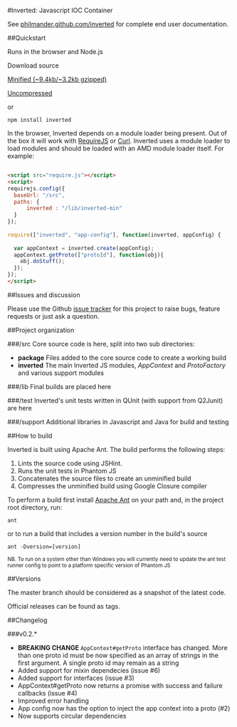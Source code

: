 #Inverted: Javascript IOC Container

See [philmander.github.com/inverted](http://philmander.github.com/inverted/) for complete end user documentation.

##Quickstart

Runs in the browser and Node.js

Download source

[Minified (~9.4kb/~3.2kb gzipped)](https://raw.github.com/philmander/inverted/master/lib/inverted-min.js)

[Uncompressed](https://raw.github.com/philmander/inverted/master/lib/inverted.js)

or

```
npm install inverted
```

In the browser, Inverted depends on a module loader being present. Out of the box it will work with 
[RequireJS](http://requirejs.org) or [Curl](https://github.com/cujojs/curl). Inverted uses
a module loader to load modules and should be loaded with an AMD module loader itself. For example:

```html

<script src="require.js"></script>
<script>
requirejs.config({
  baseUrl: "/src",
  paths: {
      inverted : "/lib/inverted-min"
  }
});
  
require(["inverted", "app-config"], function(inverted, appConfig) {
  
  var appContext = inverted.create(appConfig);
  appContext.getProto(["protoId"], function(obj){
    obj.doStuff();
  });
});
</script>


```

##Issues and discussion

Please use the Github [issue tracker](https://github.com/philmander/inverted/issues) for this project to raise bugs, feature requests or just ask a question.

##Project organization

###/src
Core source code is here, split into two sub directories:

* __package__ Files added to the core source code to create a working build
* __inverted__ The main Inverted JS modules, _AppContext_ and _ProtoFactory_ and various support modules

###/lib 
Final builds are placed here

###/test
Inverted's unit tests written in QUnit (with support from Q2Junit) are here

###/support
Additional libraries in Javascript and Java for build and testing

##How to build

Inverted is built using Apache Ant. The build performs the following steps:

1. Lints the source code using JSHint.
2. Runs the unit tests in Phantom JS
3. Concatenates the source files to create an unminified build
4. Compresses the unminified build using Google Closure compiler 

To perform a build first install [Apache Ant](http://ant.apache.org/bindownload.cgi) on your path and, in the project root directory, run:

```
ant
```

or to run a build that includes a version number in the build's source 

```
ant -Dversion=[version]
```

<small>NB. To run on a system other than Windows you will currently need to update the ant test runner config to point 
to a platform specific version of Phantom JS</small>

##Versions

The master branch should be considered as a snapshot of the latest code.

Official releases can be found as tags.

##Changelog

###v0.2.*
* __BREAKING CHANGE__ <code>AppContext#getProto</code> interface has changed. More than one proto id must be now specified as an array of strings in the first argument. A single proto id may remain as a string 
* Added support for mixin dependecies (issue #6)
* Added support for interfaces (issue #3)
* AppContext#getProto now returns a promise with success and failure callbacks (issue #4)
* Improved error handling
* App config now has the option to inject the app context into a proto (#2)
* Now supports circular dependencies

